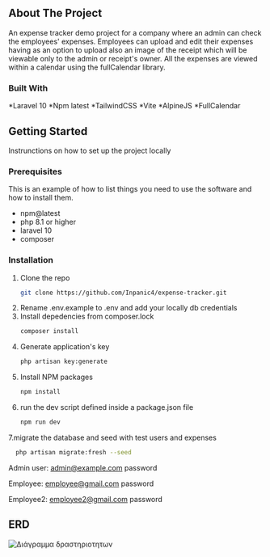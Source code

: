<!-- ABOUT THE PROJECT -->
## About The Project

An expense tracker demo project for a company where an admin can check the employees' expenses. Employees can upload and edit their expenses having as an option to upload also an image of the receipt which will be viewable only to the admin or receipt's owner. All the expenses are viewed within a calendar using the fullCalendar library.



### Built With

*Laravel 10
*Npm latest
*TailwindCSS
*Vite
*AlpineJS
*FullCalendar

<!-- GETTING STARTED -->
## Getting Started

Instrunctions on how to set up the project locally

### Prerequisites

This is an example of how to list things you need to use the software and how to install them.
* npm@latest
* php 8.1 or higher
* laravel 10
* composer 

### Installation




1. Clone the repo
   ```sh
   git clone https://github.com/Inpanic4/expense-tracker.git
   ```
2. Rename .env.example to .env and add your locally db credentials
3. Install depedencies from composer.lock   
     ```sh
   composer install
   ```
4. Generate application's key
    ```sh 
    php artisan key:generate
    ```
8. Install NPM packages
   ```sh
   npm install
   ```
6. run the dev script defined inside a package.json file
     ```sh
   npm run dev
   ```
7.migrate the database and seed with test users and expenses
  ```sh
    php artisan migrate:fresh --seed
   ```
   
   
Admin user:
admin@example.com
password

Employee:
employee@gmail.com
password

Employee2:
employee2@gmail.com
password


## ERD

![Διάγραμμα δραστηριοτητων](https://user-images.githubusercontent.com/36853896/225879610-7baee3f2-a522-4c08-8ecd-02a857c8287d.png)


